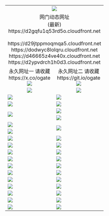 ﻿<table>
  <tr></tr>
  <tr><td colspan=2 align=center><img src="https://d2gqfu1q53rd5o.cloudfront.net/Up/oGate.jpg" /></td></tr>
  <tr><td colspan=2 align=center>网门动态网址<br/>(最新)
<br>https://d2gqfu1q53rd5o.cloudfront.net
<br/>
<br>https://d29jtppmoqmqa5.cloudfront.net
<br>https://dodwyc8lolqru.cloudfront.net
<br>https://d46665z4ve40x.cloudfront.net
<br>https://d2ypvdrch1h0d3.cloudfront.net
    </td>
  </tr>
  <tr>
    <td align=center>永久网址一 请收藏<br/>https://x.co/ogate<br><a href="https://d2gqfu1q53rd5o.cloudfront.net/Up/0WMGDL1.png"><img src="https://d2gqfu1q53rd5o.cloudfront.net/Up/0WMGD1.png" /></a></td>
    <td align=center>永久网址二 请收藏<br/>https://git.io/ogate<br><a href="https://d2gqfu1q53rd5o.cloudfront.net/Up/0WMGDL2.png"><img src="https://d2gqfu1q53rd5o.cloudfront.net/Up/0WMGD2.png" /></a></td>
  </tr>
  <tr>
    <td align=center><a href="https://d2gqfu1q53rd5o.cloudfront.net/?from=github"><img src="https://d2gqfu1q53rd5o.cloudfront.net/Up/0WMPG.jpg" /></a></td>
    <td align=center><a href="https://d2gqfu1q53rd5o.cloudfront.net/ogUP.aspx?name=0oGate.apk&from=github"><img src="https://d2gqfu1q53rd5o.cloudfront.net/Up/0WMAZ.jpg" /></a></td>
  </tr>
  <tr>
    <td><a href="https://d2gqfu1q53rd5o.cloudfront.net/oNote.aspx?id=oGate&from=github" target="_blank"><img src="https://d2gqfu1q53rd5o.cloudfront.net/Up/0WCYY.jpg" /></a></td>
    <td><a href="https://d2gqfu1q53rd5o.cloudfront.net/oNote.aspx?id=oNote&from=github" target="_blank"><img src="https://d2gqfu1q53rd5o.cloudfront.net/Up/0WZTT.jpg" /></a></td>
  </tr>
  <tr>
    <td><a href="https://d2gqfu1q53rd5o.cloudfront.net/ogDY.aspx?from=github" target="_blank"><img src="https://d2gqfu1q53rd5o.cloudfront.net/Up/DY.jpg"/></a></td>
    <td><a href="https://d2gqfu1q53rd5o.cloudfront.net/ogST.aspx?from=github" target="_blank"><img src="https://d2gqfu1q53rd5o.cloudfront.net/Up/ST.jpg"/></a></td>
  </tr>
  <tr>
    <td rowspan=2><a href="https://d2gqfu1q53rd5o.cloudfront.net/ogUP.aspx?name=WJ.mp4&count=240P:5,480P:1&from=github" target="_blank"><img src="https://d2gqfu1q53rd5o.cloudfront.net/Up/WJ.jpg" /></a></td>
    <td><a href="https://d2gqfu1q53rd5o.cloudfront.net/ogUP.aspx?name=DKC.mp4&count=17&from=github" target="_blank"><img src="https://d2gqfu1q53rd5o.cloudfront.net/Up/DKC.jpg" /></a></td> 
  </tr>
  <tr>
    <td><a href="https://d2gqfu1q53rd5o.cloudfront.net/ogUP.aspx?name=LRWS.mp4&count=6B:17,5A:10,5B:35,4A:14,4B:19,3A:10,3B:26,2A:16,2B:21,1A:23,1B:29&from=github" target="_blank"><img src="https://d2gqfu1q53rd5o.cloudfront.net/Up/LRWS.jpg" /></a></td>
  </tr>
  <tr>
    <td><a href="https://d2gqfu1q53rd5o.cloudfront.net/ogUP.aspx?name=JQR.mp4&count=2&from=github" target="_blank"><img src="https://d2gqfu1q53rd5o.cloudfront.net/Up/JQR.jpg" /></a></td>   
    <td rowspan=2><a href="https://d2gqfu1q53rd5o.cloudfront.net/ogUP.aspx?name=JP.mp4&count=9&from=github" target="_blank"><img src="https://d2gqfu1q53rd5o.cloudfront.net/Up/JP.jpg" /></td>
  </tr>
  <tr>
    <td><a href="https://d2gqfu1q53rd5o.cloudfront.net/ogUP.aspx?name=ZSJ.mp4&count=16&from=github" target="_blank"><img src="https://d2gqfu1q53rd5o.cloudfront.net/Up/ZSJ.jpg" /></a></td>
  </tr>
  <tr>
    <td><a href="https://d2gqfu1q53rd5o.cloudfront.net/ogUP.aspx?name=SSZJ.mp4&count=6&from=github" target="_blank"><img src="https://d2gqfu1q53rd5o.cloudfront.net/Up/SSZJ.jpg" /></a></td>
    <td><a href="https://d2gqfu1q53rd5o.cloudfront.net/ogUP.aspx?name=WH.mp4&from=github" target="_blank"><img src="https://d2gqfu1q53rd5o.cloudfront.net/Up/WH.jpg" /></a></td>
  </tr>
  <tr>
    <td><a href="https://d2gqfu1q53rd5o.cloudfront.net/ogUP.aspx?name=3XZM.mp4&count=360P:1,480P:1,1080P:1&from=github" target="_blank"><img src="https://d2gqfu1q53rd5o.cloudfront.net/Up/3XZM.jpg" /></a></td>
    <td><a href="https://d2gqfu1q53rd5o.cloudfront.net/ogUP.aspx?name=DWHM.mp4&from=github" target="_blank"><img src="https://d2gqfu1q53rd5o.cloudfront.net/Up/DWHM.jpg" /></a></td>
  </tr>
  <tr>
    <td><a href="https://d2gqfu1q53rd5o.cloudfront.net/ogUP.aspx?name=TRHY.mp4&from=github" target="_blank"><img src="https://d2gqfu1q53rd5o.cloudfront.net/Up/TRHY.jpg" /></a></td>
    <td><a href="https://d2gqfu1q53rd5o.cloudfront.net/ogUP.aspx?name=XTFY.mp4&count=24&from=github" target="_blank"><img src="https://d2gqfu1q53rd5o.cloudfront.net/Up/XTFY.jpg" /></a></td>
  </tr>
  <tr>
    <td><a href="https://d2gqfu1q53rd5o.cloudfront.net/ogUP.aspx?name=4SQQ.mp4&count=06:18&current=06:18&from=github" target="_blank"><img src="https://d2gqfu1q53rd5o.cloudfront.net/Up/4SQQ0.jpg" /></a></td>
    <td><a href="https://d2gqfu1q53rd5o.cloudfront.net/ogUP.aspx?name=4SHQ.mp4&count=06:20&current=06:20&from=github" target="_blank"><img src="https://d2gqfu1q53rd5o.cloudfront.net/Up/4SHQ0.jpg" /></a></td>
  </tr>
  <tr>
    <td><a href="https://d2gqfu1q53rd5o.cloudfront.net/ogUP.aspx?name=4SZG.mp4&count=06:20&current=06:20&from=github" target="_blank"><img src="https://d2gqfu1q53rd5o.cloudfront.net/Up/4SZG0.jpg" /></a></td>
    <td><a href="https://d2gqfu1q53rd5o.cloudfront.net/ogUP.aspx?name=4SDJ.mp4&count=06:34&current=06:33&from=github" target="_blank"><img src="https://d2gqfu1q53rd5o.cloudfront.net/Up/4SDJ0.jpg" /></a></td>
  </tr>
  <tr>
    <td><a href="https://d2gqfu1q53rd5o.cloudfront.net/onUP.aspx?name=https://x.co/dtw99&from=github" target="_blank"><img src="https://d2gqfu1q53rd5o.cloudfront.net/Up/0DTW.jpg"/></a></td>
    <td><a href="https://d2gqfu1q53rd5o.cloudfront.net/onUP.aspx?name=https://d2ao90bsskjq20.cloudfront.net/acenter/&from=github" target="_blank"><img src="https://d2gqfu1q53rd5o.cloudfront.net/Up/0TDW.jpg" /></a></td>
  </tr>
  <tr>
    <td><a href="https://d2gqfu1q53rd5o.cloudfront.net/onUP.aspx?name=https://d23nscda4f4lvy.cloudfront.net/gb/nsc413.htm&from=github" target="_blank"><img src="https://d2gqfu1q53rd5o.cloudfront.net/Up/0DJY.jpg" /></a></td>
    <td><a href="https://d2gqfu1q53rd5o.cloudfront.net/onUP.aspx?name=https://dgocdxv5343dc.cloudfront.net/xtr/gb/prog204.html&from=github" target="_blank"><img src="https://d2gqfu1q53rd5o.cloudfront.net/Up/0XTR.jpg" /></a></td>
  </tr>
  <tr>
    <td><a href="https://d2gqfu1q53rd5o.cloudfront.net/onUP.aspx?name=https://d7203y8eitivv.cloudfront.net&from=github" target="_blank"><img src="https://d2gqfu1q53rd5o.cloudfront.net/Up/0MHW.jpg" /></a></td>
    <td><a href="https://d2gqfu1q53rd5o.cloudfront.net/onUP.aspx?name=https://d38z1xzg5vtneh.cloudfront.net&from=github" target="_blank"><img src="https://d2gqfu1q53rd5o.cloudfront.net/Up/0ZJW.jpg" /></a></td>
  </tr>
  <tr>
    <td><a href="https://d2gqfu1q53rd5o.cloudfront.net/ogUP.aspx?name=FG.zip&from=github" target="_blank"><img src="https://d2gqfu1q53rd5o.cloudfront.net/Up/FG.jpg" /></a></td>
    <td><a href="https://d2gqfu1q53rd5o.cloudfront.net/ogUP.aspx?name=FGA.apk&from=github" target="_blank"><img src="https://d2gqfu1q53rd5o.cloudfront.net/Up/FGA.jpg" /></a></td>
  </tr>
  <tr>
    <td><a href="https://d2gqfu1q53rd5o.cloudfront.net/ogUP.aspx?name=U.zip&from=github" target="_blank"><img src="https://d2gqfu1q53rd5o.cloudfront.net/Up/U.jpg" /></a></td>
    <td><a href="https://d2gqfu1q53rd5o.cloudfront.net/ogUP.aspx?name=UA.apk&from=github" target="_blank"><img src="https://d2gqfu1q53rd5o.cloudfront.net/Up/UA.jpg" /></a></td>
  </tr>
  <tr>
    <td><a href="https://d2gqfu1q53rd5o.cloudfront.net/ogUP.aspx?name=0iPPOTV.zip&from=github" target="_blank"><img src="https://d2gqfu1q53rd5o.cloudfront.net/Up/0iPPOTV.jpg" /></a></td>
    <td><a href="https://d2gqfu1q53rd5o.cloudfront.net/ogUP.aspx?name=0iNTD.apk&from=github" target="_blank"><img src="https://d2gqfu1q53rd5o.cloudfront.net/Up/0iNTD.jpg" /></a></td>
  </tr>
</table>
